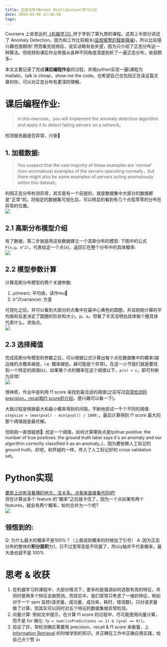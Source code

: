 ```yaml
---
title: 正态分布(Normal Distribution)学习小记
date: 2019-03-05 22:36:56
tags:
---
```



Coursera 上吴恩达的[《机器学习》](https://www。coursera。org/learn/machine-learning/home/welcome)终于学到了第九周的课程。这周上半部分讲述了 Anomaly Detection，因为和工作比较相关([监控报警的智能降噪](/blog/20190113/anomaly-detection/))，所以比较感兴趣也很期待! 然而看完视频后，说实话略有些失望，因为只介绍了正态分布这一种算法。但视频和课后作业带我从各种不同角度深度剖析了一遍正态分布，收获颇多~         

本文主要记录了完成**课后编程作业**的过程，并用python实现一遍(课程为matlab)，talk is cheap，show me the code。也希望自己也包括正在读这篇文章的你，可以对正态分布有更深的理解。

<!--more-->

# 课后编程作业:
> In this exercise，you will implement the anomaly detection algorithm and apply it to detect failing servers on a network。

检测服务器是否异常，兴奋🥰

## 1. 加载数据:
> You suspect that the vast majority of these examples are 'normal' (non-anomalous) examples of the servers operating normally，but there might also be some examples of servers acting anomalously within this dataset。

利用正态分布检测异常，其实是有一个前提的，就是数据集中大部分的数据都是"正常"的。将指定的数据集可视化后，可以明显的看到有几个点孤零零的分布在异常的位置。   
![](/images/blog/190302_cousera_anomaly_detection/15516041918813.jpg)

## 2.1 高斯分布模型介绍
有了数据，第二步就是用这些数据建立一个高斯分布的模型: 下图中的公式 `P(x;μ，σ^2)`，代表给定一个点(x)，返回它在整个分布中的具体概率:   
![](/images/blog/190302_cousera_anomaly_detection/model.jpg)


## 2.2 模型参数计算
计算高斯分布模型的两个关键参数: 

1. μ(mean): 平均值，读作mu
2. σ^2(variance): 方差

可视化之后，并可以看到大部分的点集中在最中心黄色的圆圈，并且刚刚计算的平均值和反差决定了圆圈的形状和大小。p。s。但看了半天没明白具体每个圈具体代表什么，求指点。  
![](/images/blog/190302_cousera_anomaly_detection/15516064266294.jpg)

## 2.3 选择阈值
完成高斯分布模型的参数之后，可以根据公式计算出每个点在数据集中的概率(越边缘的点概率越低，i.e. 概率越低，越可能是个异常)。在这一小节我们就是要找到一个特定的阈值(ε)，如果某个点的概率在这个阈值以下，`p(x) < ε`，即可判断为异常!   
![](/images/blog/190302_cousera_anomaly_detection/15516075882385.jpg)

很神奇，作业中是利用 f1 score 来找到最合适的阈值(之前写过[异常检测的precision，recall和f1 score的介绍](/blog/20190113/anomaly-detection/#2-回归测试)，感兴趣可以看一下)。

大致过程是根据最大和最小概率得到的间隔，不断地尝试一千个不同的阈值: `stepsize = (max(pval) - min(pval)) / 1000;`，最后计算得到 f1 score 最大的那个阈值就是最优解。   

但刚刚一直很疑惑🤔: 给定一个阈值，如何计算哪些点是tp(true positive: the number of true positives: the ground truth label says it's an anomaly and our algorithm correctly classified it as an anomaly。)，因为要依赖人工标记的 ground truth。好吧，和怀疑的一样，传入了人工标记好的 cross validation set。  

# Python实现
[要是上边有没看懂的地方，没关系，点我来直接看代码吧!](http://localhost:63343/normal_distribution_demo/normalization。html?_ijt=qjm1k3uhlise5vek8b664icc4r)   
但在计算出多个 feature 的"概率"之后就卡住了，因为一个点如果有两个 features，就会有两个概率，如何合并为一个呢?  
![](/images/blog/190302_cousera_anomaly_detection/15517965144087.jpg)

## 领悟到的:
Q: 为什么最大的概率不是100%？（上面说到概率的时候加了引号）
A: 因为正态分布的整体的**积分面积**为1，只不过宽窄高低不同罢了，所以y轴并不代表概率，最大值也就不是 100%


# 思考 & 收获
1. 在机器学习的课程中，大部分情况下，更多的是强调如何选取有效的特征，并同时使用多个特征去做预测。而现实中，我们常常只考虑了一维的特征，例如对于一个 spm 监控(请求量，成功量，成功率，耗时，错误数)，只对请求量做了计算，但其实可以同时对五个特征的数据集做异常检测。
2. 向量计算: 例如文中提示，在计算 f1 score 的过程中，尽可能使用向量计算，而不是 for 循化: `fp = sum((cvPredictions == 1) & (yval == 0))`。
3. 验证了异，常检测确实需要用 precision，recall & f1 score 来衡量，上  [Information Retrieval](/blog/20160731/comp6714-information-retrieval-and-web-search-2016s2/) 的时候学到的知识，并正确在工作中正确应用实践，给自己点个赞 👍 



